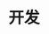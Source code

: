 ---
title: "开发"
description: "关于开发的相关知识整理"
slug: "test"
image: "avatar2.png"
style:
    opacity: 0.4
    background: "#efa8f9ff"
    color: "#fff"
---